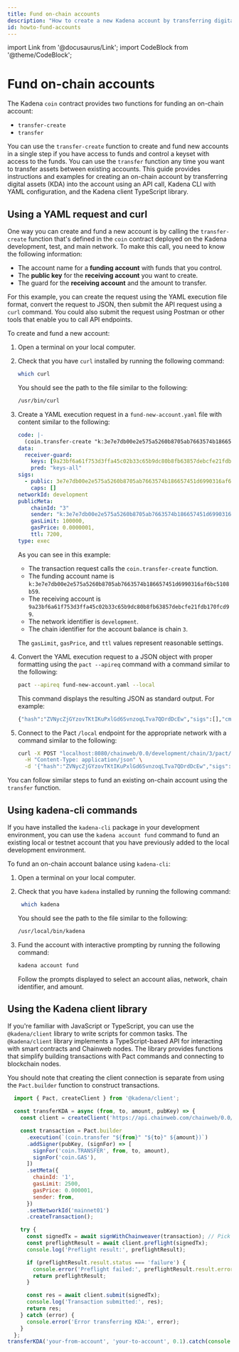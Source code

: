 ```yaml
---
title: Fund on-chain accounts
description: "How to create a new Kadena account by transferring digital assets into it using the coin contract function, Kadena CLI, and Kadena client library."
id: howto-fund-accounts
---
```

import Link from '@docusaurus/Link';
import CodeBlock from '@theme/CodeBlock';

# Fund on-chain accounts

The Kadena `coin` contract provides two functions for funding an on-chain account:

- `transfer-create`
- `transfer`

You can use the `transfer-create` function to create and fund new accounts in a single step if you have access to funds and control a keyset with access to the funds.
You can use the `transfer` function any time you want to transfer assets between existing accounts.
This guide provides instructions and examples for creating an on-chain account by transferring digital assets (KDA) into the account using an API call, Kadena CLI with YAML configuration, and the Kadena client TypeScript library.

## Using a YAML request and curl

One way you can create and fund a new account is by calling the `transfer-create` function that's defined in the `coin` contract deployed on the Kadena development, test, and main network.
To make this call, you need to know the following information:

-  The account name for a **funding account** with funds that you control.
-  The **public key** for the **receiving account** you want to create.
-  The guard for the **receiving account** and the amount to transfer.

For this example, you can create the request using the YAML execution file format, convert the request to JSON, then submit the API request using a `curl` command.
You could also submit the request using Postman or other tools that enable you to call API endpoints.

To create and fund a new account:

1. Open a terminal on your local computer.

2. Check that you have `curl` installed by running the following command:
   
   ```bash
   which curl
   ```

   You should see the path to the file similar to the following:
   
   ```bash
   /usr/bin/curl
   ```
   
3. Create a YAML execution request in a `fund-new-account.yaml` file with content similar to the following:
   
   ```yaml
   code: |-
     (coin.transfer-create "k:3e7e7db00e2e575a5260b8705ab7663574b186657451d6990316af6bc5108b59" "9a23bf6a61f753d3ffa45c02b33c65b9dc80b8fb63857debcfe21fdb170fcd99"(read-keyset "receiver-guard") 1.0)
   data:
     receiver-guard:
       keys: [9a23bf6a61f753d3ffa45c02b33c65b9dc80b8fb63857debcfe21fdb170fcd99]
       pred: "keys-all"
   sigs:
     - public: 3e7e7db00e2e575a5260b8705ab7663574b186657451d6990316af6bc5108b59
       caps: []
   networkId: development
   publicMeta:
       chainId: "3"
       sender: "k:3e7e7db00e2e575a5260b8705ab7663574b186657451d6990316af6bc5108b59"
       gasLimit: 100000,
       gasPrice: 0.0000001,
       ttl: 7200,
   type: exec
   ```

   As you can see in this example:
   
   - The transaction request calls the `coin.transfer-create` function.
   - The funding account name is `k:3e7e7db00e2e575a5260b8705ab7663574b186657451d6990316af6bc5108b59`.
   - The receiving account is `9a23bf6a61f753d3ffa45c02b33c65b9dc80b8fb63857debcfe21fdb170fcd99`.
   - The network identifier is `development`.
   - The chain identifier for the account balance is chain `3`.
   
   The `gasLimit`, `gasPrice`, and `ttl` values represent reasonable settings.

4. Convert the YAML execution request to a JSON object with proper formatting using the `pact --apireq` command with a command similar to the following:
   
   ```bash
   pact --apireq fund-new-account.yaml --local
   ```
   
   This command displays the resulting JSON as standard output.
   For example:
   
   ```bash
   {"hash":"ZVNycZjGYzovTKtIKuPxlGd6SvnzoqLTva7QDrdDcEw","sigs":[],"cmd":"{\"networkId\":\"development\",\"payload\":{\"exec\":{\"data\":{\"dev-account\":{\"pred\":\"keys-all\",\"keys\":[\"3e7e7db00e2e575a5260b8705ab7663574b186657451d6990316af6bc5108b59\"]}},\"code\":\"(coin.transfer-create \\\"k:3e7e7db00e2e575a5260b8705ab7663574b186657451d6990316af6bc5108b59\\\" (read-keyset \\\"dev-account\\\"))\"}},\"signers\":[],\"meta\":{\"creationTime\":1732575822,\"ttl\":7200,\"gasLimit\":100000,\"chainId\":\"3\",\"gasPrice\":1.0e-7,\"sender\":\"k:3e7e7db00e2e575a5260b8705ab7663574b186657451d6990316af6bc5108b59\"},\"nonce\":\"2024-11-25 23:03:42.968111 UTC\"}"}
   ```

5. Connect to the Pact `/local` endpoint for the appropriate network with a command similar to the following:

   ```bash
   curl -X POST "localhost:8080/chainweb/0.0/development/chain/3/pact/api/v1/local" \
     -H "Content-Type: application/json" \
     -d '{"hash":"ZVNycZjGYzovTKtIKuPxlGd6SvnzoqLTva7QDrdDcEw","sigs":[],"cmd":"{\"networkId\":\"development\",\"payload\":{\"exec\":{\"data\":{\"dev-account\":{\"pred\":\"keys-all\",\"keys\":[\"3e7e7db00e2e575a5260b8705ab7663574b186657451d6990316af6bc5108b59\"]}},\"code\":\"(coin.transfer-create \\\"k:3e7e7db00e2e575a5260b8705ab7663574b186657451d6990316af6bc5108b59\\\" (read-keyset \\\"dev-account\\\"))\"}},\"signers\":[],\"meta\":{\"creationTime\":1732575822,\"ttl\":7200,\"gasLimit\":100000,\"chainId\":\"3\",\"gasPrice\":1.0e-7,\"sender\":\"k:3e7e7db00e2e575a5260b8705ab7663574b186657451d6990316af6bc5108b59\"},\"nonce\":\"2024-11-25 23:03:42.968111 UTC\"}"}'
   ```

You can follow similar steps to fund an existing on-chain account using the `transfer` function.

## Using kadena-cli commands

If you have installed the `kadena-cli` package in your development environment, you can use the `kadena account fund` command to fund an existing local or testnet account that you have previously added to the local development environment.

To fund an on-chain account balance using `kadena-cli`:

1. Open a terminal on your local computer.

2. Check that you have `kadena` installed by running the following command:
   
   ```bash
    which kadena
   ```

   You should see the path to the file similar to the following:
   
   ```bash
   /usr/local/bin/kadena
   ```

3. Fund the account with interactive prompting by running the following command:
   
   ```bash
   kadena account fund
   ```
   
   Follow the prompts displayed to select an account alias, network, chain identifier, and amount.

## Using the Kadena client library

If you're familiar with JavaScript or TypeScript, you can use the `@kadena/client` library to write scripts for common tasks. 
The `@kadena/client` library implements a TypeScript-based API for interacting with smart contracts and Chainweb nodes. 
The library provides functions that simplify building transactions with Pact commands and connecting to blockchain nodes.

You should note that creating the client connection is separate from using the `Pact.builder` function to construct transactions.

```javascript
  import { Pact, createClient } from '@kadena/client';

  const transferKDA = async (from, to, amount, pubKey) => {
    const client = createClient('https://api.chainweb.com/chainweb/0.0/mainnet01/chain/1/pact');

    const transaction = Pact.builder
      .execution(`(coin.transfer "${from}" "${to}" ${amount})`)
      .addSigner(pubKey, (signFor) => [
        signFor('coin.TRANSFER', from, to, amount),
        signFor('coin.GAS'),
      ])
      .setMeta({
        chainId: '1',
        gasLimit: 2500,
        gasPrice: 0.000001,
        sender: from,
      })
      .setNetworkId('mainnet01')
      .createTransaction();

    try {
      const signedTx = await signWithChainweaver(transaction); // Pick your preferred signing method
      const preflightResult = await client.preflight(signedTx);
      console.log('Preflight result:', preflightResult);

      if (preflightResult.result.status === 'failure') {
        console.error('Preflight failed:', preflightResult.result.error.message);
        return preflightResult;
      }

      const res = await client.submit(signedTx);
      console.log('Transaction submitted:', res);
      return res;
    } catch (error) {
      console.error('Error transferring KDA:', error);
    }
  };
transferKDA('your-from-account', 'your-to-account', 0.1).catch(console.error);
```

